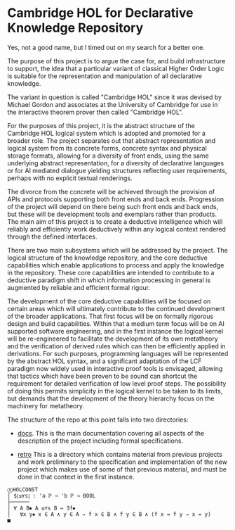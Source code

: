 # Cambridge HOL for Declarative Knowledge Repository

Yes, not a good name, but I timed out on my search for a better one.

The purpose of this project is to argue the case for,
and build infrastructure to support,
the idea that a particular variant of classical Higher Order Logic
is suitable for the representation and manipulation
of all declarative knowledge.

The variant in question is called "Cambridge HOL"
since it was devised by Michael Gordon and associates
at the University of Cambridge for use in
the interactive theorem prover then called "Cambridge HOL".

For the purposes of this project, it is the abstract structure of
the Cambridge HOL logical system which is adopted
and promoted for a broader role.
The project separates out that abstract representation and logical system
from its concrete forms, concrete syntax and physical storage formats,
allowing for a diversity of front ends, using the same underlying
abstract representation, for a diversity of declarative languages
or for AI mediated dialogue yielding structures reflecting
user requirements, perhaps with no explicit textual renderings.

The divorce from the concrete will be achieved through the provision
of APIs and protocols supporting both front ends and back ends.
Progression of the project will depend on there being such front ends
and back ends, but these will be development tools and exemplars
rather than products.
The main aim of this project is to create a deductive intelligence
which will reliably and efficiently work deductively within any logical
context rendered through the defined interfaces.

There are two main subsystems which will be addressed by the project.
The logical structure of the knowledge repository,
and the core deductive capabilities which enable applications to 
process and apply the knowledge in the repository.
These core capabilities are intended to contribute
to a deductive paradigm shift in which information processing in general 
is augmented by reliable and efficient formal rigour. 

The development of the core deductive capabilities will be focused
on certain areas which will ultimately contribute to the continued
development of the broader applications.
That first focus will be on formally rigorous design and
build capabilities.
Within that a medium term focus will be on AI supported
software engineering, and in the first instance the logical kernel
will be re-engineered to facilitate the development of
its own metatheory and the verification of derived rules
which can then be efficiently applied in derivations.
For such purposes, programming languages will be represented
by the abstract HOL syntax, and a significant adaptation
of the LCF paradigm now widely used in interactive proof tools
is envisaged, allowing that tactics which have been proven to be sound
can shortcut the requirement for detailed verification of
low level proof steps.
The possibility of doing this permits simplicity in the logical kernel
to be taken to its limits, but demands that the development of the theory
hierarchy focus on the machinery for metatheory.

The structure of the repo at this point falls into two directories:

* [docs](docs/README.md).
    This is the main documentation covering all aspects of the description of the project including formal specifications.

* [retro](retro/README.md)
    This is a directory which contains material from previous projects
    and work preliminary to the specification and implementation of the new project which makes use of some of that previous material, and must be done in that context in the first instance.

```
ⓈHOLCONST
│ $⦏≤⋎s⦎ : 'a ℙ → 'b ℙ → BOOL
├──────
│ ∀ A B⦁ A ≤⋎s B ⇔ ∃f⦁
│	∀x y⦁ x ∈ A ∧ y ∈ A ⇒ f x ∈ B ∧ f y ∈ B ∧ (f x = f y ⇒ x = y)
■
```
